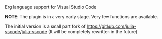 Erg language support for Visual Studio Code

**NOTE**: The plugin is in a very early stage. Very few functions are available. 

The initial version is a small part fork of https://github.com/julia-vscode/julia-vscode (It will be completely rewritten in the future)

